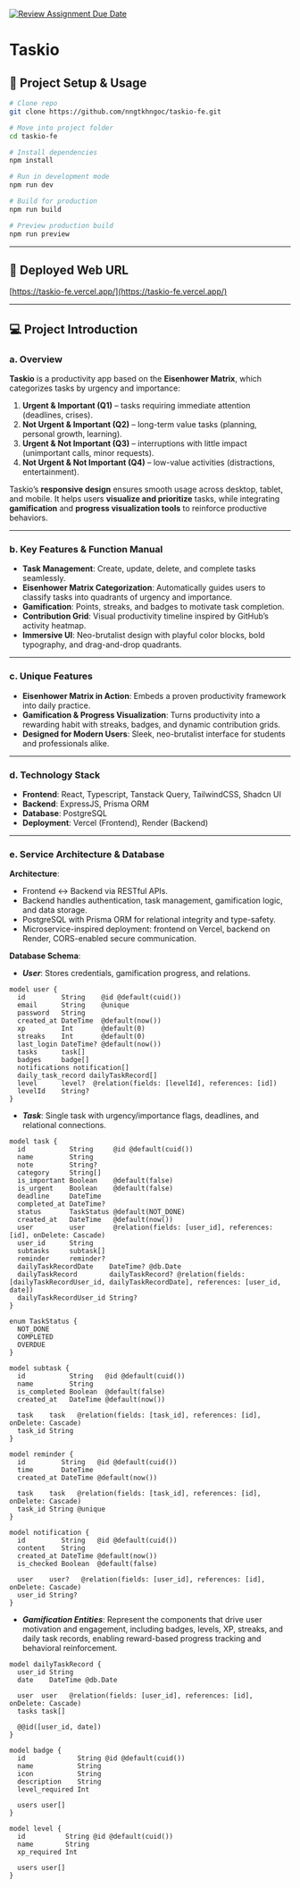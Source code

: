 [![Review Assignment Due Date](https://classroom.github.com/assets/deadline-readme-button-22041afd0340ce965d47ae6ef1cefeee28c7c493a6346c4f15d667ab976d596c.svg)](https://classroom.github.com/a/YHSq4TPZ)

# Taskio

## 🚀 Project Setup & Usage

```bash
# Clone repo
git clone https://github.com/nngtkhngoc/taskio-fe.git

# Move into project folder
cd taskio-fe

# Install dependencies
npm install

# Run in development mode
npm run dev

# Build for production
npm run build

# Preview production build
npm run preview
```

---

## 🔗 Deployed Web URL

[https://taskio-fe.vercel.app/](https://taskio-fe.vercel.app/)

---

## 💻 Project Introduction

### a. Overview

**Taskio** is a productivity app based on the **Eisenhower Matrix**, which categorizes tasks by urgency and importance:  

1. **Urgent & Important (Q1)** – tasks requiring immediate attention (deadlines, crises).  
2. **Not Urgent & Important (Q2)** – long-term value tasks (planning, personal growth, learning).  
3. **Urgent & Not Important (Q3)** – interruptions with little impact (unimportant calls, minor requests).  
4. **Not Urgent & Not Important (Q4)** – low-value activities (distractions, entertainment).  

Taskio’s **responsive design** ensures smooth usage across desktop, tablet, and mobile. It helps users **visualize and prioritize** tasks, while integrating **gamification** and **progress visualization tools** to reinforce productive behaviors.

---

### b. Key Features & Function Manual

- **Task Management**: Create, update, delete, and complete tasks seamlessly.  
- **Eisenhower Matrix Categorization**: Automatically guides users to classify tasks into quadrants of urgency and importance.  
- **Gamification**: Points, streaks, and badges to motivate task completion.  
- **Contribution Grid**: Visual productivity timeline inspired by GitHub’s activity heatmap.  
- **Immersive UI**: Neo-brutalist design with playful color blocks, bold typography, and drag-and-drop quadrants.

---

### c. Unique Features

- **Eisenhower Matrix in Action**: Embeds a proven productivity framework into daily practice.  
- **Gamification & Progress Visualization**: Turns productivity into a rewarding habit with streaks, badges, and dynamic contribution grids.  
- **Designed for Modern Users**: Sleek, neo-brutalist interface for students and professionals alike.

---

### d. Technology Stack

- **Frontend**: React, Typescript, Tanstack Query, TailwindCSS, Shadcn UI  
- **Backend**: ExpressJS, Prisma ORM  
- **Database**: PostgreSQL  
- **Deployment**: Vercel (Frontend), Render (Backend)

---

### e. Service Architecture & Database

**Architecture**:  

- Frontend ↔ Backend via RESTful APIs.  
- Backend handles authentication, task management, gamification logic, and data storage.  
- PostgreSQL with Prisma ORM for relational integrity and type-safety.  
- Microservice-inspired deployment: frontend on Vercel, backend on Render, CORS-enabled secure communication.

**Database Schema**:  

- **_User_**: Stores credentials, gamification progress, and relations.

```prisma
model user {
  id         String    @id @default(cuid())
  email      String    @unique
  password   String
  created_at DateTime  @default(now())
  xp         Int       @default(0)
  streaks    Int       @default(0)
  last_login DateTime? @default(now())
  tasks      task[]
  badges     badge[]
  notifications notification[]
  daily_task_record dailyTaskRecord[]
  level      level?  @relation(fields: [levelId], references: [id])
  levelId    String?
}
```

- **_Task_**: Single task with urgency/importance flags, deadlines, and relational connections.

```prisma
model task {
  id           String     @id @default(cuid())
  name         String
  note         String?
  category     String[]
  is_important Boolean    @default(false)
  is_urgent    Boolean    @default(false)
  deadline     DateTime
  completed_at DateTime?
  status       TaskStatus @default(NOT_DONE)
  created_at   DateTime   @default(now())
  user         user       @relation(fields: [user_id], references: [id], onDelete: Cascade)
  user_id      String
  subtasks     subtask[]
  reminder     reminder?
  dailyTaskRecordDate    DateTime? @db.Date
  dailyTaskRecord        dailyTaskRecord? @relation(fields: [dailyTaskRecordUser_id, dailyTaskRecordDate], references: [user_id, date])
  dailyTaskRecordUser_id String?
}
```

```prisma
enum TaskStatus {
  NOT_DONE
  COMPLETED
  OVERDUE
}
```

```prisma
model subtask {
  id           String   @id @default(cuid())
  name         String
  is_completed Boolean  @default(false)
  created_at   DateTime @default(now())

  task    task   @relation(fields: [task_id], references: [id], onDelete: Cascade)
  task_id String
}
```

```prisma
model reminder {
  id         String   @id @default(cuid())
  time       DateTime
  created_at DateTime @default(now())

  task    task   @relation(fields: [task_id], references: [id], onDelete: Cascade)
  task_id String @unique
}
```

```prisma
model notification {
  id         String   @id @default(cuid())
  content    String
  created_at DateTime @default(now())
  is_checked Boolean  @default(false)

  user    user?   @relation(fields: [user_id], references: [id], onDelete: Cascade)
  user_id String?
}
```
- **_Gamification Entities_**: Represent the components that drive user motivation and engagement, including badges, levels, XP, streaks, and daily task records, enabling reward-based progress tracking and behavioral reinforcement.

```prisma
model dailyTaskRecord {
  user_id String
  date    DateTime @db.Date

  user  user   @relation(fields: [user_id], references: [id], onDelete: Cascade)
  tasks task[]

  @@id([user_id, date])
}
```

```prisma
model badge {
  id             String @id @default(cuid())
  name           String
  icon           String
  description    String
  level_required Int

  users user[]
}
```

```prisma
model level {
  id          String @id @default(cuid())
  name        String
  xp_required Int

  users user[]
}
```

